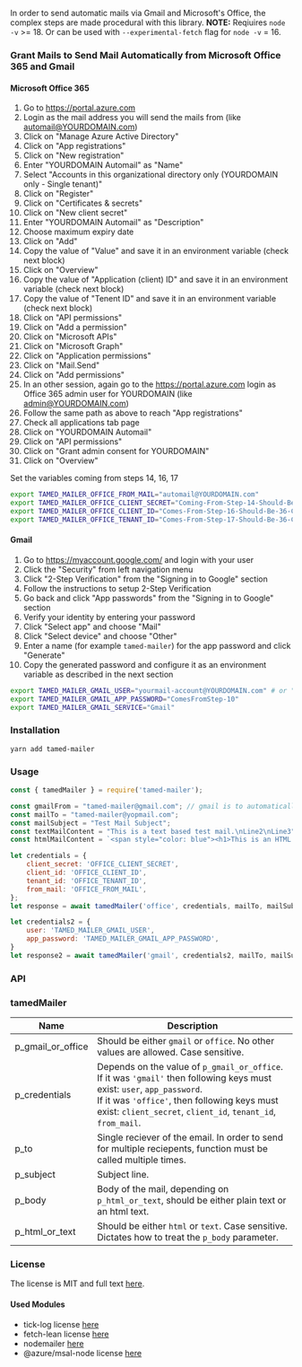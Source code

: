 In order to send automatic mails via Gmail and Microsoft's Office, the complex steps are made procedural with this library.
**NOTE:** Reqiuires `node -v` >= 18. Or can be used with `--experimental-fetch` flag for  `node -v` = 16.

### Grant Mails to Send Mail Automatically from Microsoft Office 365 and Gmail

#### Microsoft Office 365

1. Go to https://portal.azure.com
2. Login as the mail address you will send the mails from (like automail@YOURDOMAIN.com)
3. Click on "Manage Azure Active Directory"
4. Click on "App registrations"
5. Click on "New registration"
6. Enter "YOURDOMAIN Automail" as "Name"
7. Select "Accounts in this organizational directory only (YOURDOMAIN only - Single tenant)"
8. Click on "Register"
9. Click on "Certificates & secrets"
10. Click on "New client secret"
11. Enter "YOURDOMAIN Automail" as "Description"
12. Choose maximum expiry date
13. Click on "Add"
14. Copy the value of "Value" and save it in an environment variable (check next block)
15. Click on "Overview"
16. Copy the value of "Application (client) ID" and save it in an environment variable (check next block)
17. Copy the value of "Tenent ID" and save it in an environment variable (check next block)
18. Click on "API permissions"
19. Click on "Add a permission"
20. Click on "Microsoft APIs"
21. Click on "Microsoft Graph"
22. Click on "Application permissions"
23. Click on "Mail.Send"
24. Click on "Add permissions"
25. In an other session, again go to the https://portal.azure.com login as Office 365 admin user for YOURDOMAIN (like admin@YOURDOMAIN.com)
26. Follow the same path as above to reach "App registrations"
27. Check all applications tab page
28. Click on "YOURDOMAIN Automail"
39. Click on "API permissions"
30. Click on "Grant admin consent for YOURDOMAIN"
31. Click on "Overview"	

Set the variables coming from steps 14, 16, 17
```bash
export TAMED_MAILER_OFFICE_FROM_MAIL="automail@YOURDOMAIN.com"
export TAMED_MAILER_OFFICE_CLIENT_SECRET="Coming-From-Step-14-Should-Be-40-Chars--"
export TAMED_MAILER_OFFICE_CLIENT_ID="Comes-From-Step-16-Should-Be-36-Char"
export TAMED_MAILER_OFFICE_TENANT_ID="Comes-From-Step-17-Should-Be-36-Char"

```

#### Gmail

1. Go to https://myaccount.google.com/ and login with your user
2. Click the "Security" from left navigation menu
3. Click "2-Step Verification" from the "Signing in to Google" section
4. Follow the instructions to setup 2-Step Verification
5. Go back and click "App passwords" from the "Signing in to Google" section
6. Verify your identity by entering your password
7. Click "Select app" and choose "Mail"
8. Click "Select device" and choose "Other"
9. Enter a name (for example `tamed-mailer`) for the app password and click "Generate"
10. Copy the generated password and configure it as an environment variable as described in the next section

```bash
export TAMED_MAILER_GMAIL_USER="yourmail-account@YOURDOMAIN.com" # or "yourmail-account@gmail.com"
export TAMED_MAILER_GMAIL_APP_PASSWORD="ComesFromStep-10"
export TAMED_MAILER_GMAIL_SERVICE="Gmail"
```

### Installation

```
yarn add tamed-mailer
```

### Usage

```javascript
const { tamedMailer } = require('tamed-mailer');

const gmailFrom = "tamed-mailer@gmail.com"; // gmail is to automatically convert this to the configured gmail account
const mailTo = "tamed-mailer@yopmail.com";
const mailSubject = "Test Mail Subject";
const textMailContent = "This is a text based test mail.\nLine2\nLine3";
const htmlMailContent = `<span style="color: blue"><h1>This is an HTML based test mail</h1><br>Line2<br>Line3</b></span>`;

let credentials = {
	client_secret: 'OFFICE_CLIENT_SECRET',
	client_id: 'OFFICE_CLIENT_ID',
	tenant_id: 'OFFICE_TENANT_ID',
	from_mail: 'OFFICE_FROM_MAIL',
};
let response = await tamedMailer('office', credentials, mailTo, mailSubject, textMailContent, 'text');

let credentials2 = {
	user: 'TAMED_MAILER_GMAIL_USER',
	app_password: 'TAMED_MAILER_GMAIL_APP_PASSWORD',
}
let response2 = await tamedMailer('gmail', credentials2, mailTo, mailSubject, textMailContent, 'text');

```

### API

### tamedMailer
| Name  | Description |
|-------|-------------|
| p_gmail_or_office | Should be either `gmail` or `office`. No other values are allowed. Case sensitive. |
| p_credentials | Depends on the value of `p_gmail_or_office`.<br>If it was `'gmail'` then following keys must exist: `user`, `app_password`.<br>If it was `'office'`, then following keys must exist: `client_secret`, `client_id`, `tenant_id`, `from_mail`. |
| p_to | Single reciever of the email. In order to send for multiple reciepents, function must be called multiple times. |
| p_subject | Subject line. |
| p_body | Body of the mail, depending on `p_html_or_text`, should be either plain text or an html text. |
| p_html_or_text | Should be either `html` or `text`. Case sensitive. Dictates how to treat the `p_body` parameter. |

### License

The license is MIT and full text [here](LICENSE).

#### Used Modules

* tick-log license [here](./OtherLicenses/tick-log.txt)
* fetch-lean license [here](./OtherLicenses/fetch-lean.txt)
* nodemailer [here](./OtherLicenses/nodemailer.txt)
* @azure/msal-node license [here](./OtherLicenses/msal-node.txt)
